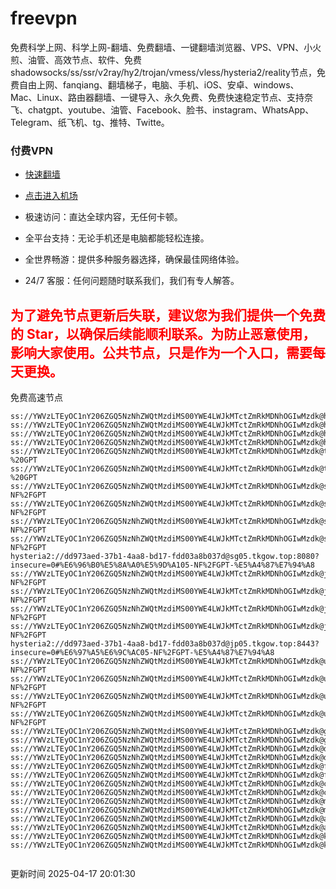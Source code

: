 # freevpn

免费科学上网、科学上网-翻墙、免费翻墙、一键翻墙浏览器、VPS、VPN、小火煎、油管、高效节点、软件、免费shadowsocks/ss/ssr/v2ray/hy2/trojan/vmess/vless/hysteria2/reality节点，免费自由上网、fanqiang、翻墙梯子，电脑、手机、iOS、安卓、windows、Mac、Linux、路由器翻墙、一键导入、永久免费、免费快速稳定节点、支持奈飞、chatgpt、youtube、油管、Facebook、脸书、instagram、WhatsApp、Telegram、纸飞机、tg、推特、Twitte。

### 付费VPN
* [快速翻墙](https://xgogo.sbs/#/register?code=wxADDy87) 

* [点击进入机场](https://xgogo.sbs/#/register?code=wxADDy87) 

* 极速访问：直达全球内容，无任何卡顿。

* 全平台支持：无论手机还是电脑都能轻松连接。

* 全世界畅游：提供多种服务器选择，确保最佳网络体验。

* 24/7 客服：任何问题随时联系我们，我们有专人解答。

## <font color="red">为了避免节点更新后失联，建议您为我们提供一个免费的 Star，以确保后续能顺利联系。为防止恶意使用，影响大家使用。公共节点，只是作为一个入口，需要每天更换。</font>

免费高速节点

```ss://YWVzLTEyOC1nY206ZGQ5NzNhZWQtMzdiMS00YWE4LWJkMTctZmRkMDNhOGIwMzdk@hk01.jgrtoioceaw.help:50384#%E9%A6%99%E6%B8%AF01
ss://YWVzLTEyOC1nY206ZGQ5NzNhZWQtMzdiMS00YWE4LWJkMTctZmRkMDNhOGIwMzdk@hk02.jigreliewolf.click:17889#%E9%A6%99%E6%B8%AF02
ss://YWVzLTEyOC1nY206ZGQ5NzNhZWQtMzdiMS00YWE4LWJkMTctZmRkMDNhOGIwMzdk@hk03.jigreliewolf.click:10838#%E9%A6%99%E6%B8%AF03
ss://YWVzLTEyOC1nY206ZGQ5NzNhZWQtMzdiMS00YWE4LWJkMTctZmRkMDNhOGIwMzdk@hk04.jgrtoioceaw.help:29956#%E9%A6%99%E6%B8%AF04
ss://YWVzLTEyOC1nY206ZGQ5NzNhZWQtMzdiMS00YWE4LWJkMTctZmRkMDNhOGIwMzdk@hk05.ijgelrkasd.click:41284#%E9%A6%99%E6%B8%AF05
ss://YWVzLTEyOC1nY206ZGQ5NzNhZWQtMzdiMS00YWE4LWJkMTctZmRkMDNhOGIwMzdk@tw01.jigreliewolf.click:30995#%E5%8F%B0%E6%B9%BE01%20-%20GPT
ss://YWVzLTEyOC1nY206ZGQ5NzNhZWQtMzdiMS00YWE4LWJkMTctZmRkMDNhOGIwMzdk@tw02.ijgelrkasd.click:22610#%E5%8F%B0%E6%B9%BE02%20-%20GPT
ss://YWVzLTEyOC1nY206ZGQ5NzNhZWQtMzdiMS00YWE4LWJkMTctZmRkMDNhOGIwMzdk@sg01.jgrtoioceaw.help:55559#%E6%96%B0%E5%8A%A0%E5%9D%A101%20-NF%2FGPT
ss://YWVzLTEyOC1nY206ZGQ5NzNhZWQtMzdiMS00YWE4LWJkMTctZmRkMDNhOGIwMzdk@sg02.jigreliewolf.click:40574#%E6%96%B0%E5%8A%A0%E5%9D%A102%20-NF%2FGPT
ss://YWVzLTEyOC1nY206ZGQ5NzNhZWQtMzdiMS00YWE4LWJkMTctZmRkMDNhOGIwMzdk@sg03.ijgelrkasd.click:23716#%E6%96%B0%E5%8A%A0%E5%9D%A103%20-NF%2FGPT
ss://YWVzLTEyOC1nY206ZGQ5NzNhZWQtMzdiMS00YWE4LWJkMTctZmRkMDNhOGIwMzdk@sg04.jgrtoioceaw.help:17971#%E6%96%B0%E5%8A%A0%E5%9D%A104%20-NF%2FGPT
hysteria2://dd973aed-37b1-4aa8-bd17-fdd03a8b037d@sg05.tkgow.top:8080?insecure=0#%E6%96%B0%E5%8A%A0%E5%9D%A105-NF%2FGPT-%E5%A4%87%E7%94%A8
ss://YWVzLTEyOC1nY206ZGQ5NzNhZWQtMzdiMS00YWE4LWJkMTctZmRkMDNhOGIwMzdk@jp01.jgrtoioceaw.help:58645#%E6%97%A5%E6%9C%AC01%20-NF%2FGPT
ss://YWVzLTEyOC1nY206ZGQ5NzNhZWQtMzdiMS00YWE4LWJkMTctZmRkMDNhOGIwMzdk@jp02.jgrtoioceaw.help:47462#%E6%97%A5%E6%9C%AC02%20-NF%2FGPT
ss://YWVzLTEyOC1nY206ZGQ5NzNhZWQtMzdiMS00YWE4LWJkMTctZmRkMDNhOGIwMzdk@jp03.jigreliewolf.click:33414#%E6%97%A5%E6%9C%AC03%20-NF%2FGPT
ss://YWVzLTEyOC1nY206ZGQ5NzNhZWQtMzdiMS00YWE4LWJkMTctZmRkMDNhOGIwMzdk@jp04.ijgelrkasd.click:58223#%E6%97%A5%E6%9C%AC04%20-NF%2FGPT
hysteria2://dd973aed-37b1-4aa8-bd17-fdd03a8b037d@jp05.tkgow.top:8443?insecure=0#%E6%97%A5%E6%9C%AC05-NF%2FGPT-%E5%A4%87%E7%94%A8
ss://YWVzLTEyOC1nY206ZGQ5NzNhZWQtMzdiMS00YWE4LWJkMTctZmRkMDNhOGIwMzdk@us01.jgrtoioceaw.help:48129#%E7%BE%8E%E5%9B%BD01%20-NF%2FGPT
ss://YWVzLTEyOC1nY206ZGQ5NzNhZWQtMzdiMS00YWE4LWJkMTctZmRkMDNhOGIwMzdk@us02.jgrtoioceaw.help:44907#%E7%BE%8E%E5%9B%BD02%20-NF%2FGPT
ss://YWVzLTEyOC1nY206ZGQ5NzNhZWQtMzdiMS00YWE4LWJkMTctZmRkMDNhOGIwMzdk@us03.jigreliewolf.click:43330#%E7%BE%8E%E5%9B%BD03%20-NF%2FGPT
ss://YWVzLTEyOC1nY206ZGQ5NzNhZWQtMzdiMS00YWE4LWJkMTctZmRkMDNhOGIwMzdk@us04.ijgelrkasd.click:44130#%E7%BE%8E%E5%9B%BD04%20-NF%2FGPT
ss://YWVzLTEyOC1nY206ZGQ5NzNhZWQtMzdiMS00YWE4LWJkMTctZmRkMDNhOGIwMzdk@gb01.jgrtoioceaw.help:27765#%E8%8B%B1%E5%9B%BD01
ss://YWVzLTEyOC1nY206ZGQ5NzNhZWQtMzdiMS00YWE4LWJkMTctZmRkMDNhOGIwMzdk@gb02.jigreliewolf.click:52762#%E8%8B%B1%E5%9B%BD02
ss://YWVzLTEyOC1nY206ZGQ5NzNhZWQtMzdiMS00YWE4LWJkMTctZmRkMDNhOGIwMzdk@de01.jgrtoioceaw.help:20635#%E5%BE%B7%E5%9B%BD01
ss://YWVzLTEyOC1nY206ZGQ5NzNhZWQtMzdiMS00YWE4LWJkMTctZmRkMDNhOGIwMzdk@de02.jigreliewolf.click:52770#%E5%BE%B7%E5%9B%BD02
ss://YWVzLTEyOC1nY206ZGQ5NzNhZWQtMzdiMS00YWE4LWJkMTctZmRkMDNhOGIwMzdk@fr01.ijgelrkasd.click:32568#%E6%B3%95%E5%9B%BD01
ss://YWVzLTEyOC1nY206ZGQ5NzNhZWQtMzdiMS00YWE4LWJkMTctZmRkMDNhOGIwMzdk@fr02.jigreliewolf.click:45265#%E6%B3%95%E5%9B%BD02
ss://YWVzLTEyOC1nY206ZGQ5NzNhZWQtMzdiMS00YWE4LWJkMTctZmRkMDNhOGIwMzdk@ca01.jigreliewolf.click:30461#%E5%8A%A0%E6%8B%BF%E5%A4%A701
ss://YWVzLTEyOC1nY206ZGQ5NzNhZWQtMzdiMS00YWE4LWJkMTctZmRkMDNhOGIwMzdk@ca02.ijgelrkasd.click:24053#%E5%8A%A0%E6%8B%BF%E5%A4%A702
ss://YWVzLTEyOC1nY206ZGQ5NzNhZWQtMzdiMS00YWE4LWJkMTctZmRkMDNhOGIwMzdk@my01.jigreliewolf.click:52408#%E9%A9%AC%E6%9D%A5%E8%A5%BF%E4%BA%9A01
ss://YWVzLTEyOC1nY206ZGQ5NzNhZWQtMzdiMS00YWE4LWJkMTctZmRkMDNhOGIwMzdk@my02.ijgelrkasd.click:25519#%E9%A9%AC%E6%9D%A5%E8%A5%BF%E4%BA%9A02
ss://YWVzLTEyOC1nY206ZGQ5NzNhZWQtMzdiMS00YWE4LWJkMTctZmRkMDNhOGIwMzdk@au01.jgrtoioceaw.help:13460#%E6%BE%B3%E5%A4%A7%E5%88%A9%E4%BA%9A01
ss://YWVzLTEyOC1nY206ZGQ5NzNhZWQtMzdiMS00YWE4LWJkMTctZmRkMDNhOGIwMzdk@au02.ijgelrkasd.click:46073#%E6%BE%B3%E5%A4%A7%E5%88%A9%E4%BA%9A02
ss://YWVzLTEyOC1nY206ZGQ5NzNhZWQtMzdiMS00YWE4LWJkMTctZmRkMDNhOGIwMzdk@ko01.jgrtoioceaw.help:46108#%E9%9F%A9%E5%9B%BD01
ss://YWVzLTEyOC1nY206ZGQ5NzNhZWQtMzdiMS00YWE4LWJkMTctZmRkMDNhOGIwMzdk@ko02.jigreliewolf.click:50181#%E9%9F%A9%E5%9B%BD02


```
更新时间 2025-04-17 20:01:30